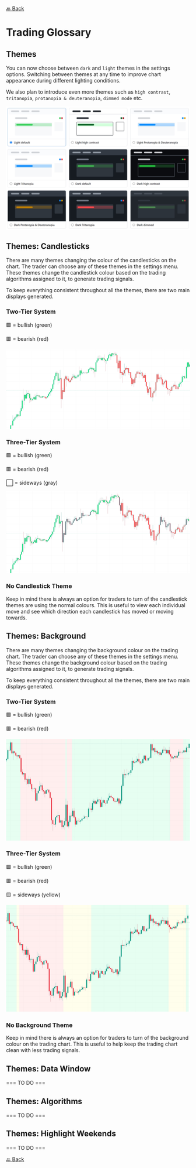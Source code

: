 [🔙 Back](https://github.com/chartingshow/documentation/blob/master/trading/glossary.md)

# Trading Glossary

## Themes

You can now choose between `dark` and `light` themes in the settings options. Switching between themes at any time to improve chart appearance during different lighting conditions.

We also plan to introduce even more themes such as `high contrast`, `tritanopia`, `protanopia & deuteranopia`, `dimmed mode` etc.

<p align="center"><img src="https://github.com/chartingshow/documentation/blob/master/assets/images/light-and-dark-modes.jpg" alt="light and dark modes"></p>

## Themes: Candlesticks

There are many themes changing the colour of the candlesticks on the chart. The trader can choose any of these themes in the settings menu. These themes change the candlestick colour based on the trading algorithms assigned to it, to generate trading signals.

To keep everything consistent throughout all the themes, there are two main displays generated.

### Two-Tier System

🟩 = bullish (green)

🟥 = bearish (red)

<p align="center"><img src="https://github.com/chartingshow/documentation/blob/master/assets/images/trading-glossary/themes-candlesticks-1.jpg" alt="colour candlesticks"></p>

### Three-Tier System

🟩 = bullish (green)

🟥 = bearish (red)

⬜ = sideways (gray)

<p align="center"><img src="https://github.com/chartingshow/documentation/blob/master/assets/images/trading-glossary/themes-candlesticks-2.jpg" alt="colour candlesticks"></p>

### No Candlestick Theme

Keep in mind there is always an option for traders to turn of the candlestick themes are using the normal colours. This is useful to view each individual move and see which direction each candlestick has moved or moving towards.

## Themes: Background

There are many themes changing the background colour on the trading chart. The trader can choose any of these themes in the settings menu. These themes change the background colour based on the trading algorithms assigned to it, to generate trading signals.

To keep everything consistent throughout all the themes, there are two main displays generated.

### Two-Tier System

🟩 = bullish (green)

🟥 = bearish (red)

<p align="center"><img src="https://github.com/chartingshow/documentation/blob/master/assets/images/trading-glossary/themes-background-1.jpg" alt="colour background trading charts"></p>

### Three-Tier System

🟩 = bullish (green)

🟥 = bearish (red)

🟨 = sideways (yellow)

<p align="center"><img src="https://github.com/chartingshow/documentation/blob/master/assets/images/trading-glossary/themes-background-2.jpg" alt="colour background trading charts"></p>

### No Background Theme

Keep in mind there is always an option for traders to turn of the background colour on the trading chart. This is useful to help keep the trading chart clean with less trading signals.

## Themes: Data Window

=== TO DO ===

## Themes: Algorithms

=== TO DO ===

## Themes: Highlight Weekends

=== TO DO ===

[🔙 Back](https://github.com/chartingshow/documentation/blob/master/trading/glossary.md)
